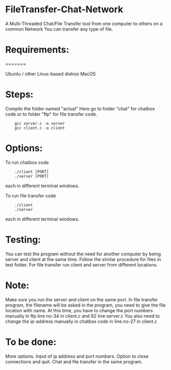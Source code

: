 # FileTransfer-Chat-Network

A Multi-Threaded Chat/File Transfer tool from one computer to others on a common Network 
You can transfer any type of file.

# Requirements:
=======

Ubuntu / other Linux-based distros
MacOS

# Steps:

Compile the folder named "actual"
Here go to folder "chat" for chatbox code or to folder "ftp" for file transfer code.
```
	gcc server.c -o server
	gcc client.c -o client
```
# Options:

To run chatbox code
```
	./client [PORT]
	./server [PORT]
```
each in different terminal windows.

To run file transfer code 
```
	./client
	./server
``` 
each in different terminal windows.

# Testing:

You can test the program without the need for another computer by being server and client at the same time.
Follow the similar procedure for files in test folder.
For file transfer run client and server from different locations.

# Note:

Make sure you run the server and client on the same port.
In file transfer program, the filename will be asked in the program, you need to give the file location with name.
At this time, you have to change the port numbers manually in ftp line no-34 in client.c and 82 line server.c
You also need to change the ip-address manually in chatbox code in line.no-27 in client.c 

# To be done:

More options.
Input of ip address and port numbers.
Option to close connections and quit.
Chat and file transfer in the same program.
 
